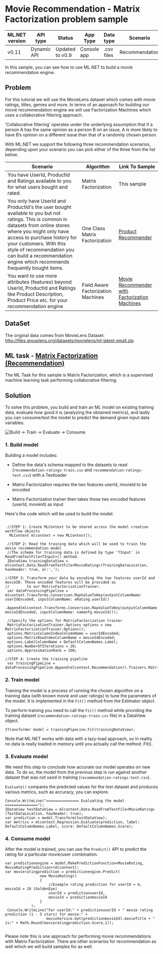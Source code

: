 # Movie Recommendation - Matrix Factorization problem sample

| ML.NET version | API type          | Status                        | App Type    | Data type | Scenario            | ML Task                   | Algorithms                  |
|----------------|-------------------|-------------------------------|-------------|-----------|---------------------|---------------------------|-----------------------------|
| v0.11   | Dynamic API | Updated to v0.9 | Console app | .csv files | Recommendation | Matrix Factorization | MatrixFactorizationTrainer|

In this sample, you can see how to use ML.NET to build a movie recommendation engine. 


## Problem
For this tutorial we will use the MovieLens dataset which comes with movie ratings, titles, genres and more.  In terms of an approach for building our movie recommendation engine we will use Factorization Machines which uses a collaborative filtering approach. 

‘Collaborative filtering’ operates under the underlying assumption that if a person A has the same opinion as a person B on an issue, A is more likely to have B’s opinion on a different issue than that of a randomly chosen person. 

With ML.NET we support the following three recommendation scenarios, depending upon your scenario you can pick either of the three from the list below. 

| Scenario | Algorithm | Link To Sample
| --- | --- | --- | 
| You have UserId, ProductId and Ratings available to you for what users bought and rated.| Matrix Factorization | This sample | 
| You only have UserId and ProductId's the user bought available to you but not ratings. This is common in datasets from online stores where you might only have access to purchase history for your customers. With this style of recommendation you can build a recommendation engine which recommends frequently bought items. | One Class Matrix Factorization | [Product Recommender](https://github.com/dotnet/machinelearning-samples/tree/master/samples/csharp/getting-started/MatrixFactorization_ProductRecommendation) | 
| You want to use more attributes (features) beyond UserId, ProductId and Ratings like Product Description, Product Price etc. for your recommendation engine | Field Aware Factorization Machines | [Movie Recommender with Factorization Machines](https://github.com/dotnet/machinelearning-samples/tree/master/samples/csharp/end-to-end-apps/Recommendation-MovieRecommender/MovieRecommender_Model) | 


## DataSet
The original data comes from MovieLens Dataset:
http://files.grouplens.org/datasets/movielens/ml-latest-small.zip

## ML task - [Matrix Factorization (Recommendation)](https://docs.microsoft.com/en-us/dotnet/machine-learning/resources/tasks#recommendation)

The ML Task for this sample is Matrix Factorization, which is a supervised machine learning task performing collaborative filtering. 

## Solution

To solve this problem, you build and train an ML model on existing training data, evaluate how good it is (analyzing the obtained metrics), and lastly you can consume/test the model to predict the demand given input data variables.

![Build -> Train -> Evaluate -> Consume](../shared_content/modelpipeline.png)

### 1. Build model

Building a model includes: 

* Define the data's schema mapped to the datasets to read (`recommendation-ratings-train.csv` and `recommendation-ratings-test.csv`) with a Textloader

* Matrix Factorization requires the two features userId, movieId to be encoded

* Matrix Factorization trainer then takes these two encoded features (userId, movieId) as input 

Here's the code which will be used to build the model:
```CSharp
 
 //STEP 1: Create MLContext to be shared across the model creation workflow objects 
  MLContext mlcontext = new MLContext();

 //STEP 2: Read the training data which will be used to train the movie recommendation model    
 //The schema for training data is defined by type 'TInput' in ReadFromTextFile<TInput>() method.
 IDataView trainingDataView = mlcontext.Data.ReadFromTextFile<MovieRating>(TrainingDataLocation, hasHeader: true, ar:',');

//STEP 3: Transform your data by encoding the two features userId and movieID. These encoded features will be provided as 
//        to our MatrixFactorizationTrainer.
 var dataProcessingPipeline = mlcontext.Transforms.Conversion.MapValueToKey(outputColumnName: userIdEncoded, inputColumnName: eRating.userId))
                .Append(mlcontext.Transforms.Conversion.MapValueToKey(outputColumnName: movieIdEncoded, inputColumnName: nameofg.movieId)));
 
 //Specify the options for MatrixFactorization trainer
 MatrixFactorizationTrainer.Options options = new MatrixFactorizationTrainer.Options();
 options.MatrixColumnIndexColumnName = userIdEncoded;
 options.MatrixRowIndexColumnName = movieIdEncoded;
 options.LabelColumnName = DefaultColumnNames.Label;
 options.NumberOfIterations = 20;
 options.ApproximationRank = 100;

//STEP 4: Create the training pipeline 
 var trainingPipeLine = dataProcessingPipeline.Append(mlcontext.Recommendation().Trainers.MatrixFactorization(options));

```


### 2. Train model
Training the model is a process of running the chosen algorithm on a training data (with known movie and user ratings) to tune the parameters of the model. It is implemented in the `Fit()` method from the Estimator object. 

To perform training you need to call the `Fit()` method while providing the training dataset (`recommendation-ratings-train.csv` file) in a DataView object.

```CSharp    
ITransformer model = trainingPipeLine.Fit(trainingDataView);
```
Note that ML.NET works with data with a lazy-load approach, so in reality no data is really loaded in memory until you actually call the method .Fit().

### 3. Evaluate model
We need this step to conclude how accurate our model operates on new data. To do so, the model from the previous step is run against another dataset that was not used in training (`recommendation-ratings-test.csv`). 

`Evaluate()` compares the predicted values for the test dataset and produces various metrics, such as accuracy, you can explore.

```CSharp 
Console.WriteLine("=============== Evaluating the model ===============");
IDataView testDataView = mlcontext.Data.ReadFromTextFile<MovieRating>(TestDataLocation, hasHeader: true); 
var prediction = model.Transform(testDataView);
var metrics = mlcontext.Regression.Evaluate(prediction, label: DefaultColumnNames.Label, score: DefaultColumnNames.Score);
```

### 4. Consume model
After the model is trained, you can use the `Predict()` API to predict the rating for a particular movie/user combination. 
```CSharp    
var predictionengine = model.MakePredictionFunction<MovieRating, MovieRatingPrediction>(mlcontext);
var movieratingprediction = predictionengine.Predict(
                new MovieRating()
                {
                    //Example rating prediction for userId = 6, movieId = 10 (GoldenEye)
                    userId = predictionuserId,
                    movieId = predictionmovieId
                }
            );
 Console.WriteLine("For userId:" + predictionuserId + " movie rating prediction (1 - 5 stars) for movie:" +  
                   movieService.Get(predictionmovieId).movieTitle + " is:" + Math.Round(movieratingprediction.Score,1));
       
```
Please note this is one approach for performing movie recommendations with Matrix Factorization. There are other scenarios for recommendation as well which we will build samples for as well. 

